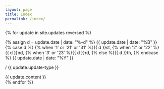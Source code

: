 ```yaml
---
layout: page
title: Index
permalink: /index/
---
```

<div>
{% for update in site.updates reversed %}
    <div class="">
        <p class="update-time inline-block mid-gray mb0 caps h6">
            <!-- Whitespace added for readability -->
            {% assign d = update.date | date: "%-d"  %}
            {{ update.date | date: "%B" }} 
            {% case d %}
              {% when '1' or '21' or '31' %}{{ d }}st,
              {% when '2' or '22' %}{{ d }}nd,
              {% when '3' or '23' %}{{ d }}rd,
              {% else %}{{ d }}th,
              {% endcase %} 
            {{ update.date | date: "%Y" }}
        </p>
        <p class="inline-block mid-gray mb0 caps h6">/ {{ update.update-type }}</p>
        {{ update.content }}
    </div>
{% endfor %}
</div>
